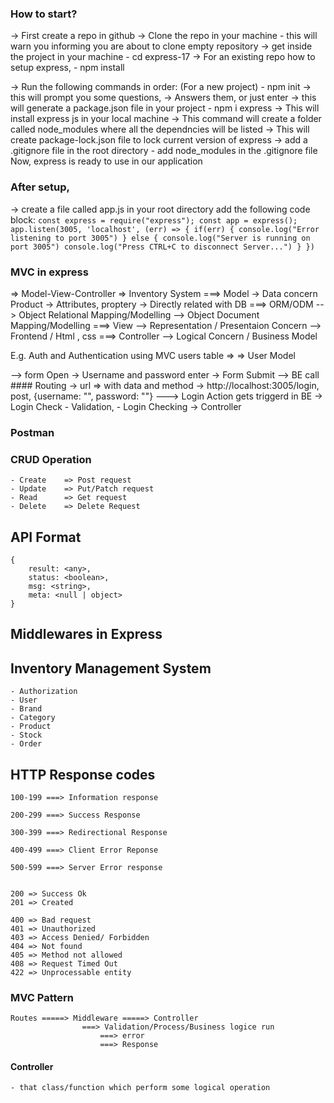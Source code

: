 ### How to start? 
-> First create a repo in github 
-> Clone the repo in your machine 
    - this will warn you informing you are about to clone empty repository
-> get inside the project in your machine 
    - cd express-17 
-> For an existing repo how to setup express,
    - npm install 

-> Run the following commands in order:  (For a new project)
    - npm init 
        -> this will prompt you some questions, 
        -> Answers them, or just enter 
        -> this will generate a package.json file in your project
    - npm i express 
        -> This will install express js in your local machine 
        -> This command will create a folder called node_modules 
            where all the dependncies will be listed
        -> This will create package-lock.json file to lock current version of express
-> add a .gitignore file in the root directory 
    - add node_modules in the .gitignore file
Now, express is ready to use in our application 


### After setup, 
-> create a file called app.js in your root directory 
    add the following code block: 
    ```
        const express = require("express");
        const app = express();
        app.listen(3005, 'localhost', (err) => {
            if(err) {
                console.log("Error listening to port 3005")
            } else {
                console.log("Server is running on port 3005")
                console.log("Press CTRL+C to disconnect Server...")
            }
        })
    ```



### MVC in express 
=> Model-View-Controller 
=> Inventory System 
    ===> Model -> Data concern 
        Product -> Attributes, proptery 
        -> Directly related with DB 
        ===> ORM/ODM 
            --> Object Relational Mapping/Modelling
            --> Object Document Mapping/Modelling 
    ===> View 
        --> Representation / Presentaion Concern 
        --> Frontend / Html , css 
    ===> Controller 
        --> Logical Concern / Business Model 

E.g. Auth and Authentication using MVC 
users table => 
    => User Model 

--> form Open 
    -> Username and password enter 
    -> Form Submit 
--> BE call 
    #### Routing 
    -> url => with data and method 
        -> http://localhost:3005/login, post, {username: "", password: ""}
---> Login Action gets triggerd in BE 
    -> Login Check 
        - Validation, 
        - Login Checking 
    -> Controller 

### Postman 


### CRUD Operation 
    - Create    => Post request
    - Update    => Put/Patch request 
    - Read      => Get request 
    - Delete    => Delete Request 

## API Format
    {
        result: <any>,
        status: <boolean>,
        msg: <string>,
        meta: <null | object>
    }

## Middlewares in Express




## Inventory Management System 
    - Authorization 
    - User 
    - Brand 
    - Category
    - Product 
    - Stock 
    - Order 


## HTTP Response codes
    100-199 ===> Information response

    200-299 ===> Success Response 
    
    300-399 ===> Redirectional Response

    400-499 ===> Client Error Reponse 

    500-599 ===> Server Error response


    200 => Success Ok
    201 => Created

    400 => Bad request 
    401 => Unauthorized
    403 => Access Denied/ Forbidden 
    404 => Not found 
    405 => Method not allowed
    408 => Request Timed Out
    422 => Unprocessable entity


### MVC Pattern 


    Routes =====> Middleware =====> Controller 
                    ===> Validation/Process/Business logice run
                        ===> error 
                        ===> Response

#### Controller 
    - that class/function which perform some logical operation